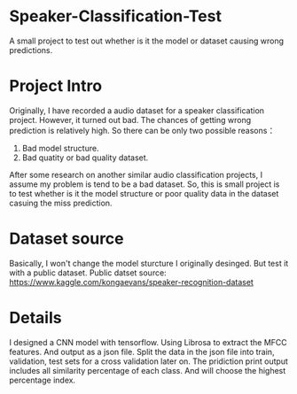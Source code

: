 # Speaker-Classification-Test
A small project to test out whether is it the model or dataset causing wrong predictions.

# Project Intro
Originally, I have recorded a audio dataset for a speaker classification project. However, it turned out bad.
The chances of getting wrong prediction is relatively high. So there can be only two possible reasons：
1. Bad model structure.
2. Bad quatity or bad quality dataset.

After some research on another similar audio classification projects, I assume my problem is tend to be a bad dataset.
So, this is small project is to test whether is it the model structure or poor quality data in the dataset casuing the miss prediction.

# Dataset source
Basically, I won't change the model sturcture I originally desinged. But test it with a public dataset.
Public datset source: https://www.kaggle.com/kongaevans/speaker-recognition-dataset

# Details
I designed a CNN model with tensorflow. Using Librosa to extract the MFCC features. And output as a json file.
Split the data in the json file into train, validation, test sets for a cross validation later on.
The pridiction print output includes all similarity percentage of each class. And will choose the highest percentage index.
